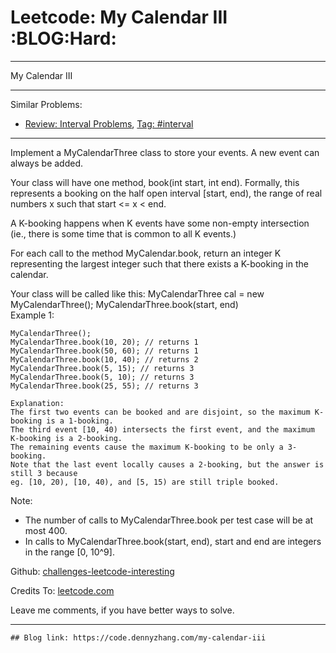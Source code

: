 # Leetcode: My Calendar III     :BLOG:Hard:


---

My Calendar III  

---

Similar Problems:  
-   [Review: Interval Problems](https://code.dennyzhang.com/review-interval), [Tag: #interval](https://code.dennyzhang.com/tag/interval)

---

Implement a MyCalendarThree class to store your events. A new event can always be added.  

Your class will have one method, book(int start, int end). Formally, this represents a booking on the half open interval [start, end), the range of real numbers x such that start <= x < end.  

A K-booking happens when K events have some non-empty intersection (ie., there is some time that is common to all K events.)  

For each call to the method MyCalendar.book, return an integer K representing the largest integer such that there exists a K-booking in the calendar.  

Your class will be called like this: MyCalendarThree cal = new MyCalendarThree(); MyCalendarThree.book(start, end)  
Example 1:  

    MyCalendarThree();
    MyCalendarThree.book(10, 20); // returns 1
    MyCalendarThree.book(50, 60); // returns 1
    MyCalendarThree.book(10, 40); // returns 2
    MyCalendarThree.book(5, 15); // returns 3
    MyCalendarThree.book(5, 10); // returns 3
    MyCalendarThree.book(25, 55); // returns 3
    
    Explanation: 
    The first two events can be booked and are disjoint, so the maximum K-booking is a 1-booking.
    The third event [10, 40) intersects the first event, and the maximum K-booking is a 2-booking.
    The remaining events cause the maximum K-booking to be only a 3-booking.
    Note that the last event locally causes a 2-booking, but the answer is still 3 because
    eg. [10, 20), [10, 40), and [5, 15) are still triple booked.

Note:  

-   The number of calls to MyCalendarThree.book per test case will be at most 400.
-   In calls to MyCalendarThree.book(start, end), start and end are integers in the range [0, 10^9].

Github: [challenges-leetcode-interesting](https://github.com/DennyZhang/challenges-leetcode-interesting/tree/master/my-calendar-iii)  

Credits To: [leetcode.com](https://leetcode.com/problems/my-calendar-iii/description/)  

Leave me comments, if you have better ways to solve.  

---

    ## Blog link: https://code.dennyzhang.com/my-calendar-iii